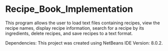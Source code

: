 # Recipe_Book_Implementation
This program allows the user to load text files containing recipes, view the recipe names, display recipe information, search for a recipe by its ingredients, delete recipes, and save recipes to a text format.

Dependencies:
This project was created using NetBeans IDE Version: 8.0.2.
